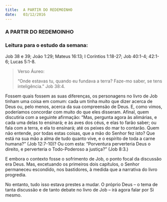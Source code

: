 ```yaml
---
title:  A PARTIR DO REDEMOINHO
date:   03/12/2016
---
```


### A PARTIR DO REDEMOINHO

### Leitura para o estudo da semana:
Job 38 e 39; João 1:29; Mateus 16:13; I Coríntios 1:18-27; Job 40:1-4; 42:1-6; Lucas 5:1-8.

> <p>Verso Áureo:</p>
> “Onde estavas tu, quando eu fundava a terra? Faze-mo saber, se tens inteligência.” Job 38:4.

Fossem quais fossem as suas diferenças, os personagens no livro de Job tinham uma coisa em comum: cada um tinha muito que dizer acerca de Deus ou, pelo menos, acerca da sua compreensão de Deus. E, como vimos, poderíamos concordar com muito do que eles disseram. Afinal, quem discutiria com a seguinte afirmação: “Mas, pergunta agora às alimárias, e cada uma delas to ensinará; e às aves dos céus, e elas to farão saber; ou fala com a terra, e ela to ensinará; até os peixes do mar to contarão. Quem não entende, por todas estas coisas, que a mão do Senhor fez isto? Que está na sua mão a alma de tudo quanto vive, e o espírito de toda a carne humana?” (Job 12:7-10)? Ou com esta: “Porventura perverteria Deus o direito, e perverteria o Todo-Poderoso a justiça?” (Job 8:3.)

E embora o contexto fosse o sofrimento de Job, o ponto focal da discussão era Deus. Mas, excetuando os primeiros dois capítulos, o Senhor permaneceu escondido, nos bastidores, à medida que a narrativa do livro progredia.

No entanto, tudo isso estava prestes a mudar. O próprio Deus – o tema de tanta discussão e de tanto debate no livro de Job – irá agora falar por Si mesmo.